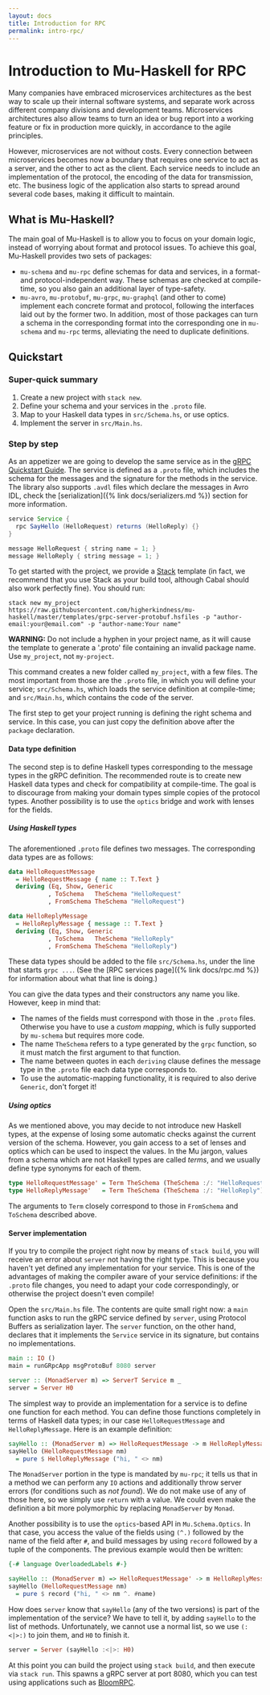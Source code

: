 ```yaml
---
layout: docs
title: Introduction for RPC
permalink: intro-rpc/
---
```


# Introduction to Mu-Haskell for RPC

Many companies have embraced microservices architectures as the best way to scale up their internal software systems, and separate work across different company divisions and development teams. Microservices architectures also allow teams to turn an idea or bug report into a working feature or fix in production more quickly, in accordance to the agile principles.

However, microservices are not without costs. Every connection between microservices becomes now a boundary that requires one service to act as a server, and the other to act as the client. Each service needs to include an implementation of the protocol, the encoding of the data for transmission, etc. The business logic of the application also starts to spread around several code bases, making it difficult to maintain.

## What is Mu-Haskell?

The main goal of Mu-Haskell is to allow you to focus on your domain logic, instead of worrying about format and protocol issues. To achieve this goal, Mu-Haskell provides two sets of packages:

* `mu-schema` and `mu-rpc` define schemas for data and services, in a format- and protocol-independent way. These schemas are checked at compile-time, so you also gain an additional layer of type-safety.
* `mu-avro`, `mu-protobuf`, `mu-grpc`, `mu-graphql` (and other to come) implement each concrete format and protocol, following the interfaces laid out by the former two. In addition, most of those packages can turn a schema in the corresponding format into the corresponding one in `mu-schema` and `mu-rpc` terms, alleviating the need to duplicate definitions.

## Quickstart

### Super-quick summary

1. Create a new project with `stack new`.
2. Define your schema and your services in the `.proto` file.
3. Map to your Haskell data types in `src/Schema.hs`, or use optics.
4. Implement the server in `src/Main.hs`.

### Step by step

As an appetizer we are going to develop the same service as in the [gRPC Quickstart Guide](https://grpc.io/docs/quickstart/). The service is defined as a `.proto` file, which includes the schema for the messages and the signature for the methods in the service. The library also supports `.avdl` files which declare the messages in Avro IDL, check the [serialization]({% link docs/serializers.md %}) section for more information.

```java
service Service {
  rpc SayHello (HelloRequest) returns (HelloReply) {}
}

message HelloRequest { string name = 1; }
message HelloReply { string message = 1; }
```

To get started with the project, we provide a [Stack](https://docs.haskellstack.org) template (in fact, we recommend that you use Stack as your build tool, although Cabal should also work perfectly fine). You should run:

```
stack new my_project https://raw.githubusercontent.com/higherkindness/mu-haskell/master/templates/grpc-server-protobuf.hsfiles -p "author-email:your@email.com" -p "author-name:Your name"
```

**WARNING:** Do not include a hyphen in your project name, as it will cause the template to generate a '.proto' file containing an invalid package name. Use `my_project`, not `my-project`.

This command creates a new folder called `my_project`, with a few files. The most important from those are the `.proto` file, in which you will define your service; `src/Schema.hs`, which loads the service definition at compile-time; and `src/Main.hs`, which contains the code of the server.

The first step to get your project running is defining the right schema and service. In this case, you can just copy the definition above after the `package` declaration.

#### Data type definition

The second step is to define Haskell types corresponding to the message types in the gRPC definition. The recommended route is to create new Haskell data types and check for compatibility at compile-time. The goal is to discourage from making your domain types simple copies of the protocol types. Another possibility is to use the `optics` bridge and work with lenses for the fields.

##### Using Haskell types

The aforementioned `.proto` file defines two messages. The corresponding data types are as follows:

```haskell
data HelloRequestMessage
  = HelloRequestMessage { name :: T.Text }
  deriving (Eq, Show, Generic
           , ToSchema   TheSchema "HelloRequest"
           , FromSchema TheSchema "HelloRequest")

data HelloReplyMessage
  = HelloReplyMessage { message :: T.Text }
  deriving (Eq, Show, Generic
           , ToSchema   TheSchema "HelloReply"
           , FromSchema TheSchema "HelloReply")
```

These data types should be added to the file `src/Schema.hs`, under the line that starts `grpc ...`. (See the [RPC services page]({% link docs/rpc.md %}) for information about what that line is doing.)

You can give the data types and their constructors any name you like. However, keep in mind that:

* The names of the fields must correspond with those in the `.proto` files. Otherwise you have to use a *custom mapping*, which is fully supported by `mu-schema` but requires more code.
* The name `TheSchema` refers to a type generated by the `grpc` function, so it must match the first argument to that function.
* The name between quotes in each `deriving` clause defines the message type in the `.proto` file each data type corresponds to.
* To use the automatic-mapping functionality, it is required to also derive `Generic`, don't forget it!

##### Using optics

As we mentioned above, you may decide to not introduce new Haskell types, at the expense of losing some automatic checks against the current version of the schema. However, you gain access to a set of lenses and optics which can be used to inspect the values. In the Mu jargon, values from a schema which are not Haskell types are called *terms*, and we usually define type synonyms for each of them.

```haskell
type HelloRequestMessage' = Term TheSchema (TheSchema :/: "HelloRequest")
type HelloReplyMessage'   = Term TheSchema (TheSchema :/: "HelloReply")
```

The arguments to `Term` closely correspond to those in `FromSchema` and `ToSchema` described above.

#### Server implementation

If you try to compile the project right now by means of `stack build`, you will receive an error about `server` not having the right type. This is because you haven't yet defined any implementation for your service. This is one of the advantages of making the compiler aware of your service definitions: if the `.proto` file changes, you need to adapt your code correspondingly, or otherwise the project doesn't even compile!

Open the `src/Main.hs` file. The contents are quite small right now: a `main` function asks to run the gRPC service defined by `server`, using Protocol Buffers as serialization layer. The `server` function, on the other hand, declares that it implements the `Service` service in its signature, but contains no implementations.

```haskell
main :: IO ()
main = runGRpcApp msgProtoBuf 8080 server

server :: (MonadServer m) => ServerT Service m _
server = Server H0
```

The simplest way to provide an implementation for a service is to define one function for each method. You can define those functions completely in terms of Haskell data types; in our case `HelloRequestMessage` and `HelloReplyMessage`. Here is an example definition:

```haskell
sayHello :: (MonadServer m) => HelloRequestMessage -> m HelloReplyMessage
sayHello (HelloRequestMessage nm)
  = pure $ HelloReplyMessage ("hi, " <> nm)
```

The `MonadServer` portion in the type is mandated by `mu-rpc`; it tells us that in a method we can perform any `IO` actions and additionally throw server errors (for conditions such as *not found*). We do not make use of any of those here, so we simply use `return` with a value. We could even make the definition a bit more polymorphic by replacing `MonadServer` by `Monad`.

Another possibility is to use the `optics`-based API in `Mu.Schema.Optics`. In that case, you access the value of the fields using `(^.)` followed by the name of the field after `#`, and build messages by using `record` followed by a tuple of the components. The previous example would then be written:

```haskell
{-# language OverloadedLabels #-}

sayHello :: (MonadServer m) => HelloRequestMessage' -> m HelloReplyMessage'
sayHello (HelloRequestMessage nm)
  = pure $ record ("hi, " <> nm ^. #name)
```

How does `server` know that `sayHello` (any of the two versions) is part of the implementation of the service? We have to tell it, by adding `sayHello` to the list of methods. Unfortunately, we cannot use a normal list, so we use `(:<|>:)` to join them, and `H0` to finish it.

```haskell
server = Server (sayHello :<|>: H0)
```

At this point you can build the project using `stack build`, and then execute via `stack run`. This spawns a gRPC server at port 8080, which you can test using applications such as [BloomRPC](https://github.com/uw-labs/bloomrpc).

